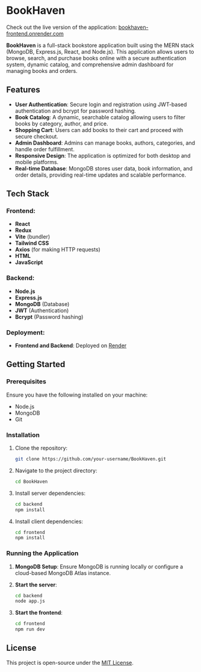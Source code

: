 # BookHaven

Check out the live version of the application: [bookhaven-frontend.onrender.com](https://bookhaven-frontend.onrender.com/)



**BookHaven** is a full-stack bookstore application built using the MERN stack (MongoDB, Express.js, React, and Node.js). This application allows users to browse, search, and purchase books online with a secure authentication system, dynamic catalog, and comprehensive admin dashboard for managing books and orders.

## Features

- **User Authentication**: Secure login and registration using JWT-based authentication and bcrypt for password hashing.
- **Book Catalog**: A dynamic, searchable catalog allowing users to filter books by category, author, and price.
- **Shopping Cart**: Users can add books to their cart and proceed with secure checkout.
- **Admin Dashboard**: Admins can manage books, authors, categories, and handle order fulfillment.
- **Responsive Design**: The application is optimized for both desktop and mobile platforms.
- **Real-time Database**: MongoDB stores user data, book information, and order details, providing real-time updates and scalable performance.

## Tech Stack

### Frontend:
- **React**
- **Redux**
- **Vite** (bundler)
- **Tailwind CSS**
- **Axios** (for making HTTP requests)
- **HTML**
- **JavaScript**

### Backend:
- **Node.js**
- **Express.js**
- **MongoDB** (Database)
- **JWT** (Authentication)
- **Bcrypt** (Password hashing)

### Deployment:
- **Frontend and Backend**: Deployed on [Render](https://render.com/)

## Getting Started

### Prerequisites

Ensure you have the following installed on your machine:
- Node.js
- MongoDB
- Git

### Installation

1. Clone the repository:
   ```bash
   git clone https://github.com/your-username/BookHaven.git
   ```

2. Navigate to the project directory:
   ```bash
   cd BookHaven
   ```

3. Install server dependencies:
   ```bash
   cd backend
   npm install
   ```

4. Install client dependencies:
   ```bash
   cd frontend
   npm install
   ```

### Running the Application

1. **MongoDB Setup**: Ensure MongoDB is running locally or configure a cloud-based MongoDB Atlas instance.

2. **Start the server**:
   ```bash
   cd backend
   node app.js
   ```

3. **Start the frontend**:
   ```bash
   cd frontend
   npm run dev
   ```

## License

This project is open-source under the [MIT License](LICENSE).
